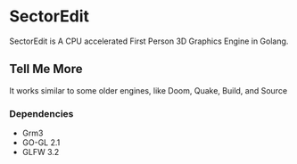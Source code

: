 # SectorEdit
SectorEdit is A CPU accelerated First Person 3D Graphics Engine in Golang.
## Tell Me More
It works similar to some older engines, like Doom, Quake, Build, and Source
### Dependencies
* Grm3
* GO-GL 2.1
* GLFW 3.2
